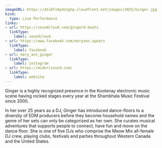 ```yaml
---
imageURL: https://d1s8fi0p4o2ghp.cloudfront.net/images/2025/Ginger.jpg
kind:
  type: Live Performance
links:
- url: https://soundcloud.com/gingerd-beats
  linkType:
    label: soundcloud
- url: https://www.facebook.com/maryann.spears
  linkType:
    label: facebook
- url: mary_ann_ginger
  linkType:
    label: instagram
- url: https://midorisound.com/
  linkType:
    label: website
---
```

Ginger is a highly recognized presence in the Kootenay electronic music scene having rocked stages every year at the Shambhala Music Festival since 2000. 

In her over 25 years as a DJ, Ginger has introduced dance-floors to a diversity of EDM producers before they become household names and the genre of her sets can only be categorized as her own. She curates musical adventures that supports people to connect, have fun and move on the dance floor. She is one of five DJs who comprise the Meow Mix all-female DJ crew, playing clubs, festivals and parties throughout Western Canada and the United States.  
